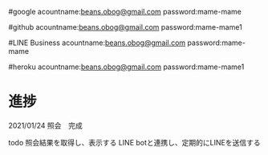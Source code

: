#google
acountname:beans.obog@gmail.com
password:mame-mame

#github
acountname:beans.obog@gmail.com
password:mame-mame1

#LINE Business
acountname:beans.obog@gmail.com
password:mame-mame

#heroku
acountname:beans.obog@gmail.com
password:mame-mame1


# 進捗
2021/01/24
照会　完成

todo
照会結果を取得し、表示する
LINE botと連携し、定期的にLINEを送信する
